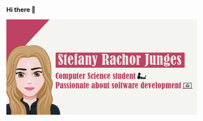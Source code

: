 ### Hi there 👋

<p align="center">

<img src="https://raw.githubusercontent.com/stefanyrjunges/stefanyrjunges/main/banner4.png" alt="my banner">

</p>
<!--
**stefanyrjunges/stefanyrjunges** is a ✨ _special_ ✨ repository because its `README.md` (this file) appears on your GitHub profile.

Here are some ideas to get you started:

- 🔭 I’m currently working on ...
- 🌱 I’m currently learning ...
- 👯 I’m looking to collaborate on ...
- 🤔 I’m looking for help with ...
- 💬 Ask me about ...
- 📫 How to reach me: ...
- 😄 Pronouns: ...
- ⚡ Fun fact: ...
-->
